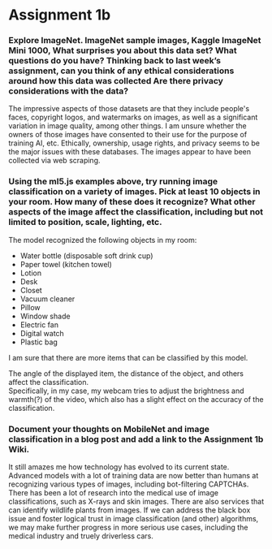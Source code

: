 # Assignment 1b

### Explore ImageNet. ImageNet sample images, Kaggle ImageNet Mini 1000, What surprises you about this data set? What questions do you have? Thinking back to last week’s assignment, can you think of any ethical considerations around how this data was collected Are there privacy considerations with the data?

The impressive aspects of those datasets are that they include people's faces, copyright logos, and watermarks on images, as well as a significant variation in image quality, among other things. I am unsure whether the owners of those images have consented to their use for the purpose of training AI, etc. Ethically, ownership, usage rights, and privacy seems to be the major issues with these databases. The images appear to have been collected via web scraping.

### Using the ml5.js examples above, try running image classification on a variety of images. Pick at least 10 objects in your room. How many of these does it recognize? What other aspects of the image affect the classification, including but not limited to position, scale, lighting, etc.

The model recognized the following objects in my room:
- Water bottle (disposable soft drink cup)
- Paper towel (kitchen towel)
- Lotion
- Desk
- Closet
- Vacuum cleaner
- Pillow
- Window shade
- Electric fan
- Digital watch
- Plastic bag

I am sure that there are more items that can be classified by this model.

The angle of the displayed item, the distance of the object, and others affect the classification.  
Specifically, in my case, my webcam tries to adjust the brightness and warmth(?) of the video, which also has a slight effect on the accuracy of the classification.


### Document your thoughts on MobileNet and image classification in a blog post and add a link to the Assignment 1b Wiki.

It still amazes me how technology has evolved to its current state. Advanced models with a lot of training data are now better than humans at recognizing various types of images, including bot-filtering CAPTCHAs. There has been a lot of research into the medical use of image classifications, such as X-rays and skin images. There are also services that can identify wildlife plants from images. If we can address the black box issue and foster logical trust in image classification (and other) algorithms, we may make further progress in more serious use cases, including the medical industry and truely driverless cars.
